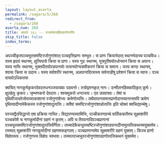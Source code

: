 ```yaml
---
layout: layout_avarta
permalink: /sagara/5/268
redirect_from:
  - /sagara/268
avarta_num: 268
title: आवर्तः २६८ -- पञ्चभेदसहितप्राणोत्पत्तिः
skip_title: false
index_terms: 
---
```


अपञ्चीकृतपञ्चभूतसमष्टिरजोगुणांशात् पञ्चवृत्तिप्राणः सम्भूतः। स
प्राणः क्रियाभेदात् स्थानभेदाच्च पञ्चविधः। यस्य हृदयं स्थानम्, क्षुत्पिपासे
क्रिया स प्राणः। यस्य गुदः स्थानम्, मूत्रपुरीषयोरधोनयनं क्रिया स
अपानः। यस्य नाभिः स्थानम्, भुक्तपीतयोरन्नपानयोः पाचनयोग्यसमीकरणं
क्रिया स समानः। यस्य कण्ठः स्थानम्, श्वासः क्रिया स उदानः। यस्य
सर्वशरीरं स्थानम्, अन्नपानादिरसस्य सर्वनाडीषु प्रवेशनं क्रिया स व्यानः।
पञ्च वायवोऽधिकतया

क्वचित् नागकूर्मकृकरदेवदत्तधनञ्जयाख्याः
पठ्यन्ते। तत्रोद्वमनकृत् नागः। उन्मीलनहिक्कादिकृत् कूर्मः। क्षुतहेतुः
कृकरः। जृम्भणकरो देवदत्तः। श्वयथुकरो धनञ्जयः। एत उपवायवः।
तेषां च पृथिवीजलतेजोवाय्वाकाशानां रजोगुणांशेभ्यः क्रमेणोत्पत्तिः। तथैवापानसमानप्राणोदानव्यानानामपि क्रमेण पृथिव्यादीनामेकैकस्य रजोगुणांशादुत्पत्तिः। सर्वेषां समष्टिरजोगुणांशान्नोत्पत्तिः इति चोक्तं क्वचिद्ग्रन्थेषु।

परन्त्वद्वैतसिद्धान्ते एषा प्रक्रिया नास्ति। विद्यारण्यस्वामिभिः,
पञ्चीकरणग्रन्थे वार्तिककारैश्च सूक्ष्मशरीरे पञ्चकोशे च नागकूर्मादीनां ग्रहणं
न कृतम्। अपि च तैरपानादिपञ्चप्राणानां पञ्चभूतसमष्टिरजोगुणांशादुत्पत्तिर्वर्णिता।
तस्मादेकैकभूतव्यष्टिरजोगुणांशादपानादीनामुत्पत्तिकथनमयुक्तमेव। तस्मात् सूक्ष्मशरीरे नागकूर्मादीनां ग्रहणमसङ्गतम्। पञ्चप्राणानामेव सूक्ष्मशरीरे
ग्रहणं युक्तम्। किञ्च प्राणो विक्षेपरूपः। रजोगुणस्य विक्षेपः स्वभावः।
तस्मात्पञ्चभूतरजोगुणांशात्प्राणोत्पत्तिकथनं युक्तमेव।
